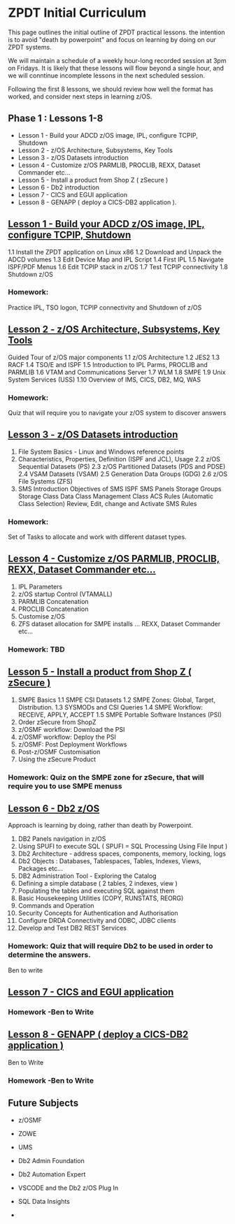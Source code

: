 # ZPDT Initial Curriculum

This page outlines the initial outline of ZPDT practical lessons. the intention is to avoid "death by powerpoint" and focus on learning by doing on our ZPDT systems.

We will maintain a schedule of a weekly hour-long recorded session at 3pm on Fridays. It is likely that these lessons will flow beyond a single hour, and we will conntinue incomplete lessons in the next scheduled session.

Following the first 8 lessons, we should review how well the format has worked, and consider next steps in learning z/OS.



## Phase 1 : Lessons 1-8
* Lesson 1 - Build your ADCD z/OS image, IPL, configure TCPIP, Shutdown
* Lesson 2 - z/OS Architecture, Subsystems, Key Tools
* Lesson 3 - z/OS Datasets introduction
* Lesson 4 - Customize z/OS PARMLIB, PROCLIB, REXX, Dataset Commander etc...
* Lesson 5 - Install a product from Shop Z ( zSecure )
* Lesson 6 - Db2 introduction
* Lesson 7 - CICS and EGUI application
* Lesson 8 - GENAPP ( deploy a CICS-DB2 application ).


## [Lesson 1 - Build your ADCD z/OS image, IPL, configure TCPIP, Shutdown](https://github.com/zeditor01/zpdteduk/blob/main/sessions/Lesson_1.md)

1.1 Install the ZPDT application on Linux x86 
1.2 Download and Unpack the ADCD volumes
1.3 Edit Device Map and IPL Script
1.4 First IPL 
1.5 Navigate ISPF/PDF Menus
1.6 Edit TCPIP stack in z/OS 
1.7 Test TCPIP connectivity 
1.8 Shutdown z/OS 

### Homework:
Practice IPL, TSO logon, TCPIP connectivity and Shutdown of z/OS 



## [Lesson 2 - z/OS Architecture, Subsystems, Key Tools](https://github.com/zeditor01/zpdteduk/blob/main/sessions/Lesson_2.md)

Guided Tour of z/OS major components
1.1 z/OS Architecture 
1.2 JES2 
1.3 RACF 
1.4 TSO/E and ISPF 
1.5 Introduction to IPL Parms, PROCLIB and PARMLIB 
1.6 VTAM and Communications Server
1.7 WLM 
1.8 SMPE 
1.9 Unix System Services (USS)
1.10 Overview of IMS, CICS, DB2, MQ, WAS

### Homework: 
Quiz that will require you to navigate your z/OS system to discover answers



## [Lesson 3 - z/OS Datasets introduction](https://github.com/zeditor01/zpdteduk/blob/main/sessions/Lesson_3.md)

1. File System Basics - Linux and Windows reference points
2. Characteristics, Properties, Definition (ISPF and JCL), Usage
   2.2 z/OS Sequential Datasets (PS)
   2.3 z/OS Partitioned Datasets (PDS and PDSE)
   2.4 VSAM Datasets (VSAM)
   2.5 Generation Data Groups (GDG)
   2.6 z/OS File Systems (ZFS) 
3. SMS Introduction
   Objectives of SMS
   ISPF SMS Panels 
   Storage Groups 
   Storage Class 
   Data Class 
   Management Class
   ACS Rules (Automatic Class Selection)
   Review, Edit, change and Activate SMS Rules   

### Homework:
Set of Tasks to allocate and work with different dataset types.



## [Lesson 4 - Customize z/OS PARMLIB, PROCLIB, REXX, Dataset Commander etc...](https://github.com/zeditor01/zpdteduk/blob/main/sessions/Lesson_4.md)

1. IPL Parameters 
2. z/OS startup Control (VTAMALL) 
3. PARMLIB Concatenation
4. PROCLIB Concatenation
5. Customise z/OS 
6. ZFS dataset allocation for SMPE installs
... REXX, Dataset Commander etc...

### Homework: TBD



## [Lesson 5 - Install a product from Shop Z ( zSecure )](https://github.com/zeditor01/zpdteduk/blob/main/sessions/Lesson_5.md)

1. SMPE Basics
1.1 SMPE CSI Datasets 
1.2 SMPE Zones: Global, Target, Distribution.
1.3 SYSMODs and CSI Queries
1.4 SMPE Workflow: RECEIVE, APPLY, ACCEPT 
1.5 SMPE Portable Software Instances (PSI)
2. Order zSecure from ShopZ 
3. z/OSMF workflow: Download the PSI 
4. z/OSMF workflow: Deploy the PSI 
5. z/OSMF: Post Deployment Workflows 
6. Post-z/OSMF Customisation 
7. Using the zSecure Product

### Homework: Quiz on the SMPE zone for zSecure, that will require you to use SMPE menuss



## [Lesson 6 - Db2 z/OS](https://github.com/zeditor01/zpdteduk/blob/main/sessions/Lesson_6.md) 

Approach is learning by doing, rather than death by Powerpoint.
1. DB2 Panels navigation in z/OS 
2. Using SPUFI to execute SQL ( SPUFI = SQL Processing Using File Input ) 
3. Db2 Architecture - address spaces, components, memory, locking, logs
4. Db2 Objects : Databases, Tablespaces, Tables, Indexes, Views, Packages etc...
5. DB2 Administration Tool - Exploring the Catalog 
6. Defining a simple database ( 2 tables, 2 indexes, view )
7. Populating the tables and executing SQL against them 
8. Basic Housekeeping Utilities (COPY, RUNSTATS, REORG) 
9. Commands and Operation
10. Security Concepts for Authentication and Authorisation
11. Configure DRDA Connectivity and ODBC, JDBC clients 
12. Develop and Test DB2 REST Services

### Homework: Quiz that will require Db2 to be used in order to determine the answers.

Ben to write

## [Lesson 7 - CICS and EGUI application](https://github.com/zeditor01/zpdteduk/blob/main/sessions/Lesson_7.md)

### Homework -Ben to Write 

## [Lesson 8 - GENAPP ( deploy a CICS-DB2 application )](https://github.com/zeditor01/zpdteduk/blob/main/sessions/Lesson_8.md)

Ben to Write 

### Homework -Ben to Write 



## Future Subjects

* z/OSMF
* ZOWE
* UMS
* Db2 Admin Foundation
* Db2 Automation Expert
* VSCODE and the Db2 z/OS Plug In
* SQL Data Insights

* 

